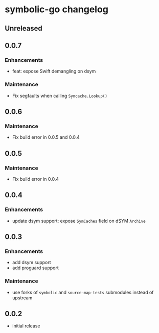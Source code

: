 # symbolic-go changelog

## Unreleased

## 0.0.7
### Enhancements
- feat: expose Swift demangling on dsym

### Maintenance
- Fix segfaults when calling `Symcache.Lookup()`

## 0.0.6
### Maintenance
- Fix build error in 0.0.5 and 0.0.4

## 0.0.5
### Maintenance
- Fix build error in 0.0.4

## 0.0.4
### Enhancements
- update dsym support: expose `SymCaches` field on dSYM `Archive`

## 0.0.3
### Enhancements
- add dsym support
- add proguard support

### Maintenance
- use forks of `symbolic` and `source-map-tests` submodules instead of upstream

## 0.0.2
- initial release
